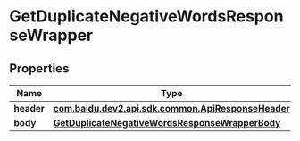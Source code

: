 

# GetDuplicateNegativeWordsResponseWrapper


## Properties

Name | Type | Description | Notes
------------ | ------------- | ------------- | -------------
**header** | [**com.baidu.dev2.api.sdk.common.ApiResponseHeader**](com.baidu.dev2.api.sdk.common.ApiResponseHeader.md) |  |  [optional]
**body** | [**GetDuplicateNegativeWordsResponseWrapperBody**](GetDuplicateNegativeWordsResponseWrapperBody.md) |  |  [optional]



